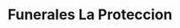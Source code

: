 ---
title: "Funerales La Proteccion"
url: /chalchuapa/funerales-la-proteccion/
shop: Bestattungen
---